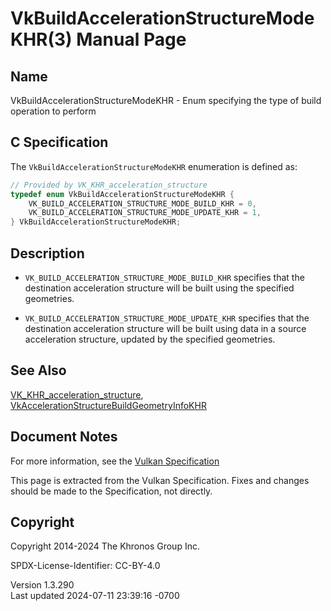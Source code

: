 # VkBuildAccelerationStructureModeKHR(3) Manual Page

## Name

VkBuildAccelerationStructureModeKHR - Enum specifying the type of build
operation to perform



## <a href="#_c_specification" class="anchor"></a>C Specification

The `VkBuildAccelerationStructureModeKHR` enumeration is defined as:

``` c
// Provided by VK_KHR_acceleration_structure
typedef enum VkBuildAccelerationStructureModeKHR {
    VK_BUILD_ACCELERATION_STRUCTURE_MODE_BUILD_KHR = 0,
    VK_BUILD_ACCELERATION_STRUCTURE_MODE_UPDATE_KHR = 1,
} VkBuildAccelerationStructureModeKHR;
```

## <a href="#_description" class="anchor"></a>Description

- `VK_BUILD_ACCELERATION_STRUCTURE_MODE_BUILD_KHR` specifies that the
  destination acceleration structure will be built using the specified
  geometries.

- `VK_BUILD_ACCELERATION_STRUCTURE_MODE_UPDATE_KHR` specifies that the
  destination acceleration structure will be built using data in a
  source acceleration structure, updated by the specified geometries.

## <a href="#_see_also" class="anchor"></a>See Also

[VK_KHR_acceleration_structure](https://registry.khronos.org/vulkan/specs/1.3-extensions/man/html/VK_KHR_acceleration_structure.html),
[VkAccelerationStructureBuildGeometryInfoKHR](https://registry.khronos.org/vulkan/specs/1.3-extensions/man/html/VkAccelerationStructureBuildGeometryInfoKHR.html)

## <a href="#_document_notes" class="anchor"></a>Document Notes

For more information, see the <a
href="https://registry.khronos.org/vulkan/specs/1.3-extensions/html/vkspec.html#VkBuildAccelerationStructureModeKHR"
target="_blank" rel="noopener">Vulkan Specification</a>

This page is extracted from the Vulkan Specification. Fixes and changes
should be made to the Specification, not directly.

## <a href="#_copyright" class="anchor"></a>Copyright

Copyright 2014-2024 The Khronos Group Inc.

SPDX-License-Identifier: CC-BY-4.0

Version 1.3.290  
Last updated 2024-07-11 23:39:16 -0700
